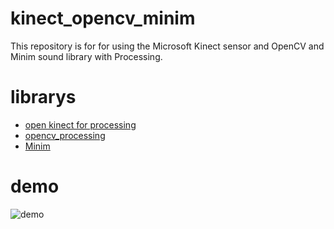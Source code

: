 # kinect_opencv_minim

This repository is for for using the Microsoft Kinect sensor and OpenCV and Minim sound library with Processing.

# librarys
- [open kinect for processing](https://github.com/shiffman/OpenKinect-for-Processing)
- [opencv_processing](https://github.com/atduskgreg/opencv-processing)
- [Minim](https://github.com/ddf/Minim)

# demo
![demo](https://drive.google.com/file/d/1U3B64cIYVOxIIaI_-nQn-I-lhZlbtLs_/view?usp=sharing)
